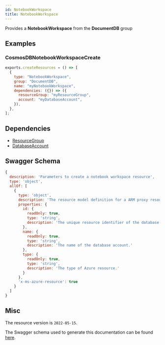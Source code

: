 ```yaml
---
id: NotebookWorkspace
title: NotebookWorkspace
---
```

Provides a **NotebookWorkspace** from the **DocumentDB** group
## Examples
### CosmosDBNotebookWorkspaceCreate
```js
exports.createResources = () => [
  {
    type: "NotebookWorkspace",
    group: "DocumentDB",
    name: "myNotebookWorkspace",
    dependencies: ({}) => ({
      resourceGroup: "myResourceGroup",
      account: "myDatabaseAccount",
    }),
  },
];

```
## Dependencies
- [ResourceGroup](../Resources/ResourceGroup.md)
- [DatabaseAccount](../DocumentDB/DatabaseAccount.md)
## Swagger Schema
```js
{
  description: 'Parameters to create a notebook workspace resource',
  type: 'object',
  allOf: [
    {
      type: 'object',
      description: 'The resource model definition for a ARM proxy resource. It will have everything other than required location and tags',
      properties: {
        id: {
          readOnly: true,
          type: 'string',
          description: 'The unique resource identifier of the database account.'
        },
        name: {
          readOnly: true,
          type: 'string',
          description: 'The name of the database account.'
        },
        type: {
          readOnly: true,
          type: 'string',
          description: 'The type of Azure resource.'
        }
      },
      'x-ms-azure-resource': true
    }
  ]
}
```
## Misc
The resource version is `2022-05-15`.

The Swagger schema used to generate this documentation can be found [here](https://github.com/Azure/azure-rest-api-specs/tree/main/specification/cosmos-db/resource-manager/Microsoft.DocumentDB/stable/2022-05-15/notebook.json).
